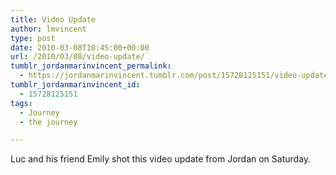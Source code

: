 ```yaml
---
title: Video Update
author: lmvincent
type: post
date: 2010-03-08T10:45:00+00:00
url: /2010/03/08/video-update/
tumblr_jordanmarinvincent_permalink:
  - https://jordanmarinvincent.tumblr.com/post/15728125151/video-update
tumblr_jordanmarinvincent_id:
  - 15728125151
tags:
  - Journey
  - the journey

---
```

Luc and his friend Emily shot this video update from Jordan on Saturday.

<div class="blogger-post-footer">
  <img loading="lazy" width="1" height="1" src="https://blogger.googleusercontent.com/tracker/9039099668816362935-3594164102266971153?l=jordansjourney2.blogspot.com" alt="" />
</div>